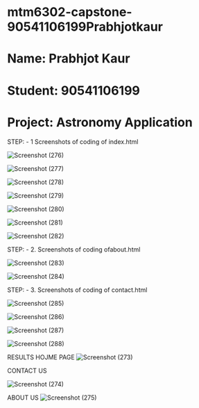 # mtm6302-capstone-90541106199Prabhjotkaur
# Name: Prabhjot Kaur
# Student: 90541106199
# Project: Astronomy  Application

STEP: - 1 Screenshots of coding of index.html

![Screenshot (276)](https://github.com/user-attachments/assets/7201d5d0-51af-4be4-9f5f-fa19c039e820)

![Screenshot (277)](https://github.com/user-attachments/assets/da1d5d0b-7fd5-45d3-8295-6398b1648439)

![Screenshot (278)](https://github.com/user-attachments/assets/010bc099-9f6f-4f72-9aa0-cd7f7e6d5762)

![Screenshot (279)](https://github.com/user-attachments/assets/c780f840-4ed9-4b86-858d-cf623212338b)

![Screenshot (280)](https://github.com/user-attachments/assets/714f8c04-2634-4f20-b7fc-473317c311b1)

![Screenshot (281)](https://github.com/user-attachments/assets/7d97a60e-3a4f-4d1e-a97b-3af088c31563)

![Screenshot (282)](https://github.com/user-attachments/assets/93764a36-ea39-4e49-940e-b9e9b7e51ac8)


STEP: - 2. Screenshots of coding ofabout.html

![Screenshot (283)](https://github.com/user-attachments/assets/b667fe4a-e21b-497f-8b17-b6e78682f241)

![Screenshot (284)](https://github.com/user-attachments/assets/728a109f-86bc-435f-a37f-d109327e8e97)

STEP: - 3. Screenshots of coding of contact.html

![Screenshot (285)](https://github.com/user-attachments/assets/49612f55-ae2f-4938-84cf-de6b739e11c9)

![Screenshot (286)](https://github.com/user-attachments/assets/a6073060-20f3-43b5-8510-9b2b70970e55)

![Screenshot (287)](https://github.com/user-attachments/assets/3fac5f70-38cb-4751-be75-46aa63443fbc)

![Screenshot (288)](https://github.com/user-attachments/assets/4843d416-44d8-427e-92bf-0cd8e8f1a8b5)

RESULTS HOJME PAGE 
![Screenshot (273)](https://github.com/user-attachments/assets/3b294b92-04ee-4b28-912f-ee91e8490eb3)



CONTACT US 

![Screenshot (274)](https://github.com/user-attachments/assets/ae9625fb-3b77-4982-8c40-a8554cf3d1da)

ABOUT US
![Screenshot (275)](https://github.com/user-attachments/assets/b88e7019-cd8e-42da-addc-5d01b8a6b58e)























